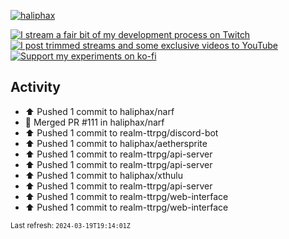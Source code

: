 [![haliphax](https://pbs.twimg.com/profile_banners/458808076/1545597092/1500x500)](https://haliphax.dev)

[![I stream a fair bit of my development process on Twitch](https://img.shields.io/twitch/status/haliphax?logo=twitch&style=for-the-badge)](https://twitch.tv/haliphax) &nbsp; [![I post trimmed streams and some exclusive videos to YouTube](https://img.shields.io/badge/youtube-watch-f00?logo=youtube&style=for-the-badge)](https://youtube.com/haliphaxyt) &nbsp; [![Support my experiments on ko-fi](https://img.shields.io/badge/kofi-support-ff5e5b?logo=ko-fi&style=for-the-badge)](https://ko-fi.com/haliphax)

## Activity

* ⬆️ Pushed 1 commit to haliphax/narf
* 🎉 Merged PR #111 in haliphax/narf
* ⬆️ Pushed 1 commit to realm-ttrpg/discord-bot
* ⬆️ Pushed 1 commit to haliphax/aethersprite
* ⬆️ Pushed 1 commit to realm-ttrpg/api-server
* ⬆️ Pushed 1 commit to realm-ttrpg/api-server
* ⬆️ Pushed 1 commit to haliphax/xthulu
* ⬆️ Pushed 1 commit to realm-ttrpg/api-server
* ⬆️ Pushed 1 commit to realm-ttrpg/web-interface
* ⬆️ Pushed 1 commit to realm-ttrpg/web-interface

<small>Last refresh: `2024-03-19T19:14:01Z`</small>
